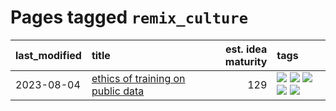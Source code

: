 # Pages tagged `remix_culture`

|last_modified|title|est. idea maturity|tags
|:---|:---|---:|:---|
|2023-08-04|[ethics of training on public data](../ethics_of_public_data.md)|129|[![](https://img.shields.io/badge/tag-ai_ethics-467a7)](../tags/ai_ethics.md) [![](https://img.shields.io/badge/tag-ethics-bbc42)](../tags/ethics.md) [![](https://img.shields.io/badge/tag-fair_use-ca4f5a)](../tags/fair_use.md) [![](https://img.shields.io/badge/tag-philosophy-4d5a4)](../tags/philosophy.md) [![](https://img.shields.io/badge/tag-remix_culture-274569)](../tags/remix_culture.md)|